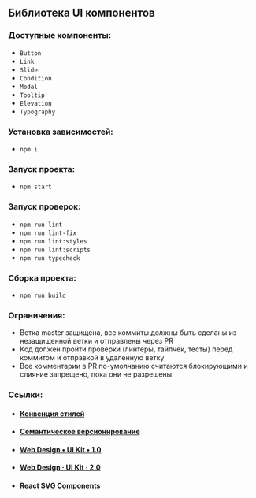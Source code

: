 ## Библиотека UI компонентов

### Доступные компоненты:

- `Button`
- `Link`
- `Slider`
- `Condition`
- `Modal`
- `Tooltip`
- `Elevation`
- `Typography`

### Установка зависимостей:

- `npm i`

### Запуск проекта:

- `npm start`

### Запуск проверок:

- `npm run lint`
- `npm run lint-fix`
- `npm run lint:styles`
- `npm run lint:scripts`
- `npm run typecheck`


### Сборка проекта:

- `npm run build`

### Ограничения:

- Ветка master защищена, все коммиты должны быть сделаны из незащищенной ветки и отправлены через PR
- Код должен пройти проверки (линтеры, тайпчек, тесты) перед коммитом и отправкой в удаленную ветку
- Все комментарии в PR по-умолчанию считаются блокирующими и слияние запрещено, пока они не разрешены

### Ссылки:

- #### [Конвенция стилей](https://codeguide.academy/html-css.html#css-order)
- #### [Семантическое версионирование](https://semver.org/lang/ru/)
- #### [Web Design • UI Kit • 1.0](https://www.figma.com/community/file/1092231102167707019)
- #### [Web Design · UI Kit · 2.0](https://www.figma.com/community/file/1217382097164132249)
- #### [React SVG Components](https://reactsvgicons.com/)

